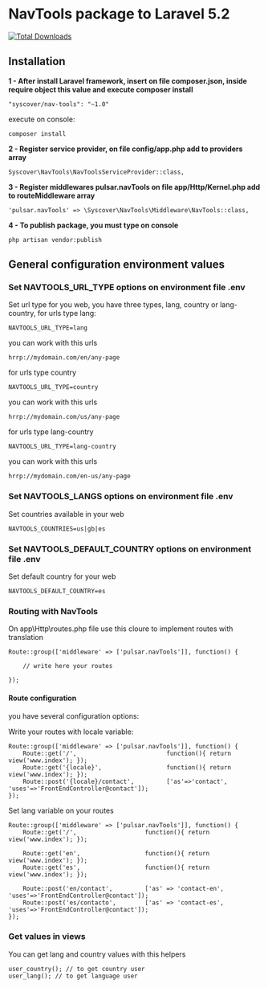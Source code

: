 # NavTools package to Laravel 5.2

[![Total Downloads](https://poser.pugx.org/syscover/nav-tools/downloads)](https://packagist.org/packages/syscover/nav-tools)

## Installation

**1 - After install Laravel framework, insert on file composer.json, inside require object this value and execute composer install**
```
"syscover/nav-tools": "~1.0"

```
execute on console:
```
composer install
```

**2 - Register service provider, on file config/app.php add to providers array**

```
Syscover\NavTools\NavToolsServiceProvider::class,

```

**3 - Register middlewares pulsar.navTools on file app/Http/Kernel.php add to routeMiddleware array**

```
'pulsar.navTools' => \Syscover\NavTools\Middleware\NavTools::class,

```

**4 - To publish package, you must type on console**

```
php artisan vendor:publish

```

## General configuration environment values

### Set NAVTOOLS_URL_TYPE options on environment file .env
Set url type for you web, you have three types, lang, country or lang-country, for urls type lang:
```
NAVTOOLS_URL_TYPE=lang
```
you can work with this urls
```
hrrp://mydomain.com/en/any-page
```

for urls type country
```
NAVTOOLS_URL_TYPE=country
```
you can work with this urls
```
hrrp://mydomain.com/us/any-page
```

for urls type lang-country
```
NAVTOOLS_URL_TYPE=lang-country
```
you can work with this urls
```
hrrp://mydomain.com/en-us/any-page
```


### Set NAVTOOLS_LANGS options on environment file .env
Set countries available in your web
```
NAVTOOLS_COUNTRIES=us|gb|es
```


### Set NAVTOOLS_DEFAULT_COUNTRY options on environment file .env
Set default country for your web
```
NAVTOOLS_DEFAULT_COUNTRY=es
```


### Routing with NavTools
On app\Http\routes.php file use this cloure to implement routes with translation

```
Route::group(['middleware' => ['pulsar.navTools']], function() {

    // write here your routes

});

```

#### Route configuration
you have several configuration options:

Write your routes with locale variable:

```
Route::group(['middleware' => ['pulsar.navTools']], function() {
    Route::get('/',                         function(){ return view('www.index'); });
    Route::get('{locale}',                  function(){ return view('www.index'); });
    Route::post('{locale}/contact',         ['as'=>'contact',  'uses'=>'FrontEndController@contact']);
});

```

Set lang variable on your routes

```
Route::group(['middleware' => ['pulsar.navTools']], function() {
    Route::get('/',                   function(){ return view('www.index'); });

    Route::get('en',                  function(){ return view('www.index'); });
    Route::get('es',                  function(){ return view('www.index'); });

    Route::post('en/contact',         ['as' => 'contact-en',          'uses'=>'FrontEndController@contact']);
    Route::post('es/contacto',        ['as' => 'contact-es',          'uses'=>'FrontEndController@contact']);
});

```

### Get values in views

You can get lang and country values with this helpers
```
user_country(); // to get country user
user_lang(); // to get language user
```